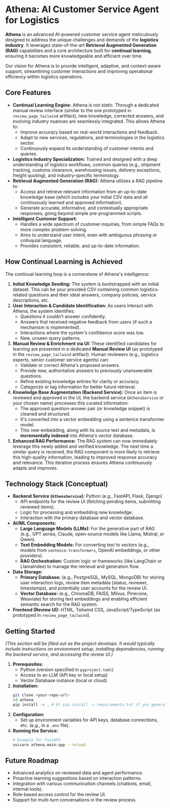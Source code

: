 # Athena: AI Customer Service Agent for Logistics

**Athena** is an advanced AI-powered customer service agent meticulously designed to address the unique challenges and demands of the **logistics industry**. It leverages state-of-the-art **Retrieval Augmented Generation (RAG)** capabilities and a core architecture built for **continual learning**, ensuring it becomes more knowledgeable and efficient over time.

Our vision for Athena is to provide intelligent, adaptive, and context-aware support, streamlining customer interactions and improving operational efficiency within logistics operations.

## Core Features

* **Continual Learning Engine:** Athena is not static. Through a dedicated manual review interface (similar to the one prototyped in `review_page_tailwind` artifact), new knowledge, corrected answers, and evolving industry nuances are seamlessly integrated. This allows Athena to:
    * Improve accuracy based on real-world interactions and feedback.
    * Adapt to new services, regulations, and terminologies in the logistics sector.
    * Continuously expand its understanding of customer intents and queries.
* **Logistics Industry Specialization:** Trained and designed with a deep understanding of logistics workflows, common queries (e.g., shipment tracking, customs clearance, warehousing issues, delivery exceptions, freight quoting), and industry-specific terminology.
* **Retrieval Augmented Generation (RAG):** Athena utilizes a RAG pipeline to:
    * Access and retrieve relevant information from an up-to-date knowledge base (which includes your initial CSV data and all continuously learned and approved information).
    * Generate accurate, informative, and contextually appropriate responses, going beyond simple pre-programmed scripts.
* **Intelligent Customer Support:**
    * Handles a wide spectrum of customer inquiries, from simple FAQs to more complex problem-solving.
    * Aims to understand user intent, even with ambiguous phrasing or colloquial language.
    * Provides consistent, reliable, and up-to-date information.

## How Continual Learning is Achieved

The continual learning loop is a cornerstone of Athena's intelligence:

1.  **Initial Knowledge Seeding:** The system is bootstrapped with an initial dataset. This can be your provided CSV containing common logistics-related questions and their ideal answers, company policies, service descriptions, etc.
2.  **User Interaction & Candidate Identification:** As users interact with Athena, the system identifies:
    * Questions it couldn't answer confidently.
    * Answers that received negative feedback from users (if such a mechanism is implemented).
    * Interactions where the system's confidence score was low.
    * New, unseen query patterns.
3.  **Manual Review & Enrichment via UI:** These identified candidates for learning are presented in a dedicated **Manual Review UI** (as prototyped in the `review_page_tailwind` artifact). Human reviewers (e.g., logistics experts, senior customer service agents) can:
    * Validate or correct Athena's proposed answers.
    * Provide new, authoritative answers to previously unanswerable questions.
    * Refine existing knowledge entries for clarity or accuracy.
    * Categorize or tag information for better future retrieval.
4.  **Knowledge Base Augmentation (Backend Service):** Once an item is reviewed and approved in the UI, the backend service (`AthenaService` or your chosen name) processes this curated information:
    * The approved question-answer pair (or knowledge snippet) is cleaned and structured.
    * It's converted into a vector embedding using a sentence transformer model.
    * This new embedding, along with its source text and metadata, is **incrementally indexed** into Athena's vector database.
5.  **Enhanced RAG Performance:** The RAG system can now immediately leverage this newly added and verified knowledge. The next time a similar query is received, the RAG component is more likely to retrieve this high-quality information, leading to improved response accuracy and relevance. This iterative process ensures Athena continuously adapts and improves.

## Technology Stack (Conceptual)

* **Backend Service (`AthenaService`):** Python (e.g., FastAPI, Flask, Django)
    * API endpoints for the review UI (fetching pending items, submitting reviewed items).
    * Logic for processing and embedding new knowledge.
    * Interaction with the primary database and vector database.
* **AI/ML Components:**
    * **Large Language Models (LLMs):** For the generative part of RAG (e.g., GPT series, Claude, open-source models like Llama, Mistral, or Qwen).
    * **Text Embedding Models:** For converting text to vectors (e.g., models from `sentence-transformers`, OpenAI embeddings, or other providers).
    * **RAG Orchestration:** Custom logic or frameworks (like LangChain or LlamaIndex) to manage the retrieval and generation flow.
* **Data Storage:**
    * **Primary Database:** (e.g., PostgreSQL, MySQL, MongoDB) for storing user interaction logs, review item metadata (status, reviewer, timestamps), and potentially user accounts for the review UI.
    * **Vector Database:** (e.g., ChromaDB, FAISS, Milvus, Pinecone, Weaviate) for storing text embeddings and enabling efficient semantic search for the RAG system.
* **Frontend (Review UI):** HTML, Tailwind CSS, JavaScript/TypeScript (as prototyped in `review_page_tailwind`).

## Getting Started

*(This section will be filled out as the project develops. It would typically include instructions on environment setup, installing dependencies, running the backend service, and accessing the review UI.)*

1.  **Prerequisites:**
    * Python (version specified in `pyproject.toml`)
    * Access to an LLM (API key or local setup)
    * Vector Database instance (local or cloud)
2.  **Installation:**
    ```bash
    git clone <your-repo-url>
    cd athena
    pip install -e . # Or pip install -r requirements.txt if you generate one
    ```
3.  **Configuration:**
    * Set up environment variables for API keys, database connections, etc. (e.g., in a `.env` file).
4.  **Running the Service:**
    ```bash
    # Example for FastAPI
    uvicorn athena.main:app --reload
    ```

## Future Roadmap

* Advanced analytics on reviewed data and agent performance.
* Proactive learning suggestions based on interaction patterns.
* Integration with various communication channels (chatbots, email, internal tools).
* Role-based access control for the review UI.
* Support for multi-turn conversations in the review process.
